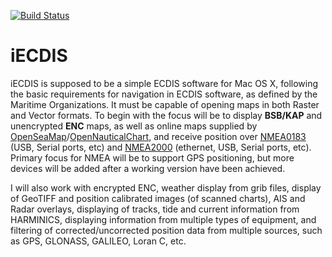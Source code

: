 [![Build Status](https://travis-ci.org/Skippern/iECDIS.svg?branch=master)](https://travis-ci.org/Skippern/iECDIS)
# iECDIS

iECDIS is supposed to be a simple ECDIS software for Mac OS X, following the basic requirements for navigation in ECDIS software, as defined by the Maritime Organizations. It must be capable of opening maps in both Raster and Vector formats. To begin with the focus will be to display **BSB/KAP** and unencrypted **ENC** maps, as well as online maps supplied by [OpenSeaMap](http://map.openseamap.org/map/)/[OpenNauticalChart](http://opennauticalchart.org), and receive position over [NMEA0183](https://en.wikipedia.org/wiki/NMEA_0183) (USB, Serial ports, etc) and [NMEA2000](https://en.wikipedia.org/wiki/NMEA_2000) (ethernet, USB, Serial ports, etc). Primary focus for NMEA will be to support GPS positioning, but more devices will be added after a working version have been achieved.

I will also work with encrypted ENC, weather display from grib files, display of GeoTIFF and position calibrated images (of scanned charts), AIS and Radar overlays, displaying of tracks, tide and current information from HARMINICS, displaying information from multiple types of equipment, and filtering of corrected/uncorrected position data from multiple sources, such as GPS, GLONASS, GALILEO, Loran C, etc.
